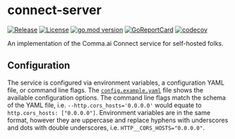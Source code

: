 # connect-server


[![Release](https://github.com/USA-RedDragon/connect-server/actions/workflows/release.yaml/badge.svg)](https://github.com/USA-RedDragon/connect-server/actions/workflows/release.yaml) [![License](https://badgen.net/github/license/USA-RedDragon/connect-server)](https://github.com/USA-RedDragon/connect-server/blob/master/LICENSE) [![go.mod version](https://img.shields.io/github/go-mod/go-version/USA-RedDragon/connect-server.svg)](https://github.com/USA-RedDragon/connect-server) [![GoReportCard](https://goreportcard.com/badge/github.com/USA-RedDragon/connect-server)](https://goreportcard.com/report/github.com/USA-RedDragon/connect-server) [![codecov](https://codecov.io/gh/USA-RedDragon/connect-server/graph/badge.svg?token=6ASKMAKOZE)](https://codecov.io/gh/USA-RedDragon/connect-server)

An implementation of the Comma.ai Connect service for self-hosted folks.

## Configuration

The service is configured via environment variables, a configuration YAML file, or command line flags. The [`config.example.yaml`](config.example.yaml) file shows the available configuration options. The command line flags match the schema of the YAML file, i.e. `--http.cors_hosts='0.0.0.0'` would equate to `http.cors_hosts: ["0.0.0.0"]`. Environment variables are in the same format, however they are uppercase and replace hyphens with underscores and dots with double underscores, i.e. `HTTP__CORS_HOSTS="0.0.0.0"`.

